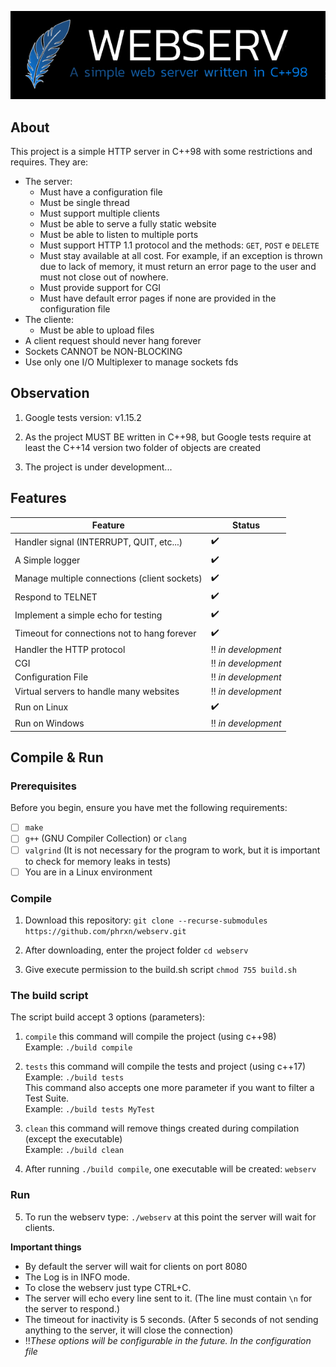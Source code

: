 <p align="center">
  <img src="https://raw.githubusercontent.com/phrxn/phrxn/refs/heads/master/webserv/webserv_logo.png" />
</p>


## About

This project is a simple HTTP server in C++98 with some restrictions and requires. They are:

- The server:
	- Must have a configuration file
	- Must be single thread
	- Must support multiple clients
	- Must be able to serve a fully static website
	- Must be able to listen to multiple ports
	- Must support HTTP 1.1 protocol and the methods: <code>GET</code>, <code>POST</code> e <code>DELETE</code>
	- Must stay available at all cost. For example, if an exception is thrown due to lack of memory, it must return an error page to the user and must not close out of nowhere.
	- Must provide support for CGI
	- Must have default error pages if none are provided in the configuration file
- The cliente:
	- Must be able to upload files
- A client request should never hang forever
- Sockets CANNOT be NON-BLOCKING
- Use only one I/O Multiplexer to manage sockets fds

## Observation

1. Google tests version: v1.15.2

2. As the project MUST BE written in C++98, but Google tests require at least the C++14 version two folder of objects are created

3. The project is under development...

## Features

| Feature        | Status    |
|----------------|-----------|
| Handler signal (INTERRUPT, QUIT, etc...) | :heavy_check_mark:         |
| A Simple logger | :heavy_check_mark:         |
| Manage multiple connections (client sockets)  | :heavy_check_mark:         |
| Respond to TELNET | :heavy_check_mark:         |
| Implement a simple echo for testing | :heavy_check_mark:         |
| Timeout for connections not to hang forever| :heavy_check_mark:         |
| Handler the HTTP protocol | :bangbang: _in development_         |
| CGI | :bangbang: _in development_         |
| Configuration File | :bangbang: _in development_         |
| Virtual servers to handle many websites | :bangbang: _in development_         |
| Run on Linux | :heavy_check_mark:         |
| Run on Windows | :bangbang: _in development_         |

## Compile & Run

### Prerequisites

Before you begin, ensure you have met the following requirements:
- [ ] <code>make</code>
- [ ] <code>g++</code> (GNU Compiler Collection) or <code>clang</code>
- [ ] <code>valgrind</code> (It is not necessary for the program to work, but it is important to check for memory leaks in tests)
- [ ] You are in a Linux environment

### Compile

1. Download this repository: ``git clone --recurse-submodules https://github.com/phrxn/webserv.git``

2. After downloading, enter the project folder ``cd webserv``

3. Give execute permission to the build.sh script ``chmod 755 build.sh``

### The build script

The script build accept 3 options (parameters):

1. ``compile`` this command will compile the project (using c++98)<br>
	Example: ``./build compile``

2. ``tests`` this command will compile the tests and project (using c++17)<br>
	Example: ``./build tests``<br>
  This command also accepts one more parameter if you want to filter a Test Suite.<br>
	Example: ``./build tests MyTest``<br>

3. ``clean`` this command will remove things created during compilation (except the executable)<br>
	Example: ``./build clean``


4. After running ``./build compile``, one executable will be created: ``webserv``

### Run

5. To run the webserv type: ``./webserv`` at this point the server will wait for clients.

**Important things**<br>
- By default the server will wait for clients on port 8080
- The Log is in INFO mode.
- To close the webserv just type CTRL+C.
- The server will echo every line sent to it. (The line must contain <code>\n</code> for the server to respond.)
- The timeout for inactivity is 5 seconds. (After 5 seconds of not sending anything to the server, it will close the connection)
- :bangbang:_These options will be configurable in the future. In the configuration file_